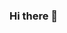### Hi there 👋

<!--
**BuddySwThu/BuddySwThu** is a ✨ _special_ ✨ repository because its `README.md` (this file) appears on your GitHub profile.

Here are some ideas to get you started:

### - 🌱 I’m currently learning in FPT University.
- 👯 I’m looking to collaborate on learning.
- 🤔 I’m looking for help with anyone
- 💬 Ask me about ...
- 📫 How to reach me: ...
- 😄 Pronouns: ...
- ⚡ Fun fact: ...
-->
